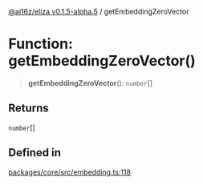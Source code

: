 [@ai16z/eliza v0.1.5-alpha.5](../index.md) / getEmbeddingZeroVector

# Function: getEmbeddingZeroVector()

> **getEmbeddingZeroVector**(): `number`[]

## Returns

`number`[]

## Defined in

[packages/core/src/embedding.ts:118](https://github.com/royerz2/eliza-test-textrs-main/blob/main/packages/core/src/embedding.ts#L118)
